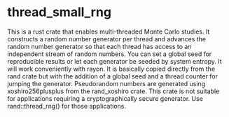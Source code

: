 # thread_small_rng

This is a rust crate that enables multi-threaded Monte Carlo studies. It constructs a random number generator per thread and advances the random number generator so that each thread has access to an independent stream of random numbers. You can set a global seed for reproducible results or let each generator be seeded by system entropy. It will work conveniently with rayon. It is basically copied directly from the rand crate but with the addition of a global seed and a thread counter for jumping the generator. Pseudorandom numbers are generated using xoshiro256plusplus from the rand_xoshiro crate. This crate is not suitable for applications requiring a cryptographically secure generator. Use rand::thread_rng() for those applications.
